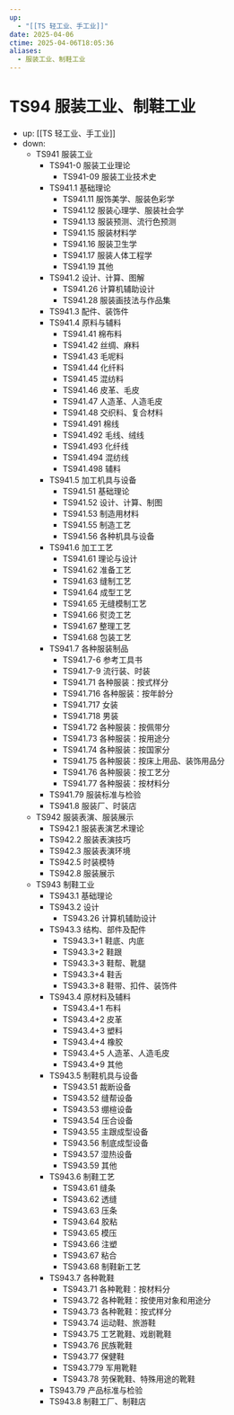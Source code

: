 ```yaml
---
up:
  - "[[TS 轻工业、手工业]]"
date: 2025-04-06
ctime: 2025-04-06T18:05:36
aliases:
  - 服装工业、制鞋工业
---
```


# TS94 服装工业、制鞋工业

- up: [[TS 轻工业、手工业]]
- down:	
	- TS941 服装工业
		- TS941-0 服装工业理论
			- TS941-09 服装工业技术史
		- TS941.1 基础理论
			- TS941.11 服饰美学、服装色彩学
			- TS941.12 服装心理学、服装社会学
			- TS941.13 服装预测、流行色预测
			- TS941.15 服装材料学
			- TS941.16 服装卫生学
			- TS941.17 服装人体工程学
			- TS941.19 其他
		- TS941.2 设计、计算、图解
			- TS941.26 计算机辅助设计
			- TS941.28 服装画技法与作品集
		- TS941.3 配件、装饰件
		- TS941.4 原料与辅料
			- TS941.41 棉布料
			- TS941.42 丝绸、麻料
			- TS941.43 毛呢料
			- TS941.44 化纤料
			- TS941.45 混纺料
			- TS941.46 皮革、毛皮
			- TS941.47 人造革、人造毛皮
			- TS941.48 交织料、复合材料
			- TS941.491 棉线
			- TS941.492 毛线、绒线
			- TS941.493 化纤线
			- TS941.494 混纺线
			- TS941.498 辅料
		- TS941.5 加工机具与设备
			- TS941.51 基础理论
			- TS941.52 设计、计算、制图
			- TS941.53 制造用材料
			- TS941.55 制造工艺
			- TS941.56 各种机具与设备
		- TS941.6 加工工艺
			- TS941.61 理论与设计
			- TS941.62 准备工艺
			- TS941.63 缝制工艺
			- TS941.64 成型工艺
			- TS941.65 无缝模制工艺
			- TS941.66 熨烫工艺
			- TS941.67 整理工艺
			- TS941.68 包装工艺
		- TS941.7 各种服装制品
			- TS941.7-6 参考工具书
			- TS941.7-9 流行装、时装
			- TS941.71 各种服装：按式样分
			- TS941.716 各种服装：按年龄分
			- TS941.717 女装
			- TS941.718 男装
			- TS941.72 各种服装：按佩带分
			- TS941.73 各种服装：按用途分
			- TS941.74 各种服装：按国家分
			- TS941.75 各种服装：按床上用品、装饰用品分
			- TS941.76 各种服装：按工艺分
			- TS941.77 各种服装：按材料分
		- TS941.79 服装标准与检验
		- TS941.8 服装厂、时装店
	- TS942 服装表演、服装展示
		- TS942.1 服装表演艺术理论
		- TS942.2 服装表演技巧
		- TS942.3 服装表演环境
		- TS942.5 时装模特
		- TS942.8 服装展示
	- TS943 制鞋工业
		- TS943.1 基础理论
		- TS943.2 设计
			- TS943.26 计算机辅助设计
		- TS943.3 结构、部件及配件
			- TS943.3+1 鞋底、内底
			- TS943.3+2 鞋跟
			- TS943.3+3 鞋帮、靴腿
			- TS943.3+4 鞋舌
			- TS943.3+8 鞋带、扣件、装饰件
		- TS943.4 原材料及辅料
			- TS943.4+1 布料
			- TS943.4+2 皮革
			- TS943.4+3 塑料
			- TS943.4+4 橡胶
			- TS943.4+5 人造革、人造毛皮
			- TS943.4+9 其他
		- TS943.5 制鞋机具与设备
			- TS943.51 裁断设备
			- TS943.52 缝帮设备
			- TS943.53 绷楦设备
			- TS943.54 压合设备
			- TS943.55 主跟成型设备
			- TS943.56 制底成型设备
			- TS943.57 湿热设备
			- TS943.59 其他
		- TS943.6 制鞋工艺
			- TS943.61 缝条
			- TS943.62 透缝
			- TS943.63 压条
			- TS943.64 胶粘
			- TS943.65 模压
			- TS943.66 注塑
			- TS943.67 粘合
			- TS943.68 制鞋新工艺
		- TS943.7 各种靴鞋
			- TS943.71 各种靴鞋：按材料分
			- TS943.72 各种靴鞋：按使用对象和用途分
			- TS943.73 各种靴鞋：按式样分
			- TS943.74 运动鞋、旅游鞋
			- TS943.75 工艺靴鞋、戏剧靴鞋
			- TS943.76 民族靴鞋
			- TS943.77 保健鞋
			- TS943.779 军用靴鞋
			- TS943.78 劳保靴鞋、特殊用途的靴鞋
		- TS943.79 产品标准与检验
		- TS943.8 制鞋工厂、制鞋店
		
